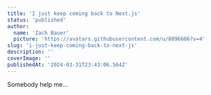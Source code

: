 ```yaml
---
title: 'I just keep coming back to Next.js'
status: 'published'
author:
  name: 'Zach Bauer'
  picture: 'https://avatars.githubusercontent.com/u/8096606?v=4'
slug: 'i-just-keep-coming-back-to-next-js'
description: ''
coverImage: ''
publishedAt: '2024-03-31T23:43:06.564Z'
---
```


Somebody help me...
